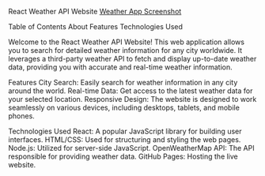 React Weather API Website
[Weather App Screenshot](https://jobin513.github.io/weather-app-react/)


Table of Contents
About
Features
Technologies Used


Welcome to the React Weather API Website! This web application allows you to search for detailed weather information for any city worldwide. It leverages a third-party weather API to fetch and display up-to-date weather data, providing you with accurate and real-time weather information.

Features
City Search: Easily search for weather information in any city around the world.
Real-time Data: Get access to the latest weather data for your selected location.
Responsive Design: The website is designed to work seamlessly on various devices, including desktops, tablets, and mobile phones.

Technologies Used
React: A popular JavaScript library for building user interfaces.
HTML/CSS: Used for structuring and styling the web pages.
Node.js: Utilized for server-side JavaScript.
OpenWeatherMap API: The API responsible for providing weather data.
GitHub Pages: Hosting the live website.
